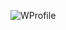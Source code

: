 ![WProfile](https://usefull-api.herokuapp.com/WProfile/Paullux/C++,%20Qt,%20Kotlin,%20nodejs,%20html,%20css,%20js,%20bash%20/Jeune%20j'ai%20voulu%20devenir%20ing%C3%A9nieur,%20Aujourd'hui,%20je%20suis%20technicien.)

